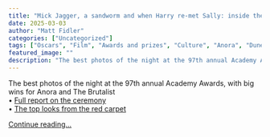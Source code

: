 ```yaml
---
title: "Mick Jagger, a sandworm and when Harry re-met Sally: inside the 2025 Oscars ceremony – in pictures"
date: 2025-03-03
author: "Matt Fidler"
categories: ["Uncategorized"]
tags: ["Oscars", "Film", "Awards and prizes", "Culture", "Anora", "Dune: Part Two", "The Brutalist", "A Complete Unknown", "Emilia Pérez"]
featured_image: ""
description: "The best photos of the night at the 97th annual Academy Awards, with big wins for Anora and The Brutalist• Full report on the ceremony• The top looks from the r..."
---
```


The best photos of the night at the 97th annual Academy Awards, with big wins for Anora and The Brutalist  
• [Full report on the ceremony](https://www.theguardian.com/film/2025/mar/02/oscars-anora-picture-actress-mikey-madison-sean-baker)  
• [The top looks from the red carpet](https://www.theguardian.com/film/gallery/2025/mar/03/oscars-2025-the-red-carpet-in-pictures)

[Continue reading...](https://www.theguardian.com/film/gallery/2025/mar/03/oscars-2025-photos-celebrities)

